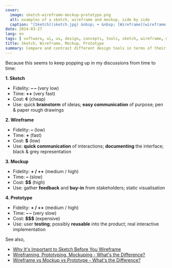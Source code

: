 ```yaml
---
cover:
  image: sketch-wireframe-mockup-prototype.png
  alt: examples of a sketch, wireframe and mockup, side by side
  caption: "[Sketch](sketch.jpg) &nbsp; ➤ &nbsp; [Wireframe](wireframe.jpg) &nbsp; ➤ &nbsp; [Mockup](mockup.jpg) &nbsp; ➤ &nbsp; [Prototype](prototype.png)"
date: 2014-03-27
lang: en
tags: [ software, ui, ux, design, concepts, tools, sketch, wireframe, mockup, prototype ]
title: Sketch, Wireframe, Mockup, Prototype
summary: Compare and contrast different design tools in terms of their fidelity, time, cost and use cases.
---
```


Because this seems to keep popping up in my discussions from time to time:

**1. Sketch**

-   Fidelity: **– –** (very low)
-   Time: **++** (very fast)
-   Cost: **¢** (cheap)
-   Use: quick **brainstorm** of ideias; **easy communication** of
    purpose; pen & paper rough drawings

**2. Wireframe**

-   Fidelity: **–** (low)
-   Time: **+** (fast)
-   Cost: **$** (low)
-   Use: **quick communication** of interactions; **documenting** the
    interface; black & grey representation

**3. Mockup**

-   Fidelity: **+ / ++** (medium / high)
-   Time: **–** (slow)
-   Cost: **$$** (high)
-   Use: gather **feedback** and **buy-in** from stakeholders;
    static visualisation

**4. Prototype**

-   Fidelity: **+ / ++** (medium / high)
-   Time: **– –** (very slow)
-   Cost: **$$$** (expensive)
-   Use: user **testing**; possibly **reusable** into the product; real
    interactive implementation

See also,

-   [Why It's Important to Sketch Before You Wireframe](http://uxmovement.com/wireframes/why-its-important-to-sketch-before-you-wireframe/)
-   [Wireframing, Prototyping, Mockuping - What's the Difference?](http://designmodo.com/wireframing-prototyping-mockuping/)
-   [Wireframe vs Mockup vs Prototype - What's the Difference?](https://www.alphalogicinc.com/blog/sketch-vs-wireframe-vs-mockup-vs-prototype/)
